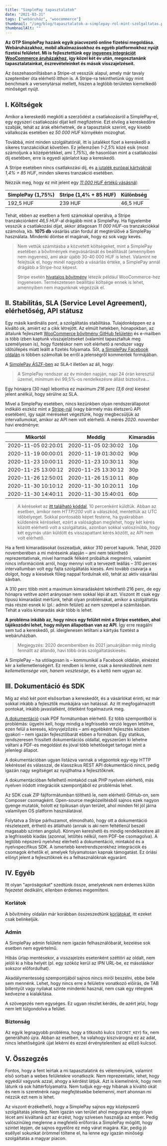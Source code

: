 ```yaml
---
title: "SimplePay tapasztalatok"
date: "2021-03-31"
tags: ["webáruház", "woocommerce"]
thumbnail: "/img/blog/tapasztalatok-a-simplepay-rol-mint-szolgaltatas.png"
thumbnailAlt: ""
---
```


**Az OTP SimplePay hazánk egyik piacvezető online fizetési megoldása. Webáruházakhoz, mobil alkalmazásokhoz és egyéb platformokhoz nyújt fizetési felületet. Mi is fejlesztettünk egy [ingyenes integrációt WooCommerce áruházakhoz](https://simplepay.conedevelopment.com/), így közel két év után, megosztanánk tapasztalatainkat, észrevételeinket és mások visszajelzéseit.**

Az összehasonlításban a Stripe-ot vesszük alapul, amely már tavaly szeptember óta elérhető itthon is. A Stripe-ra tekinthetünk úgy mint benchmark a versenytársai mellett, hiszen a legtöbb területen kiemelkedő minőséget nyújt.

## I. Költségek

Amikor a kereskedő megköti a szerződést a csatlakozásról a SimplePay-el, egy egyszeri csatlakozási díjat kell megfizetnie. Ezt elvileg a kereskedőre szabják, tehát az árak eltérhetnek, de a tapasztalok szerint, egy kisebb vállalkozás esetében ez _50 000 HUF_ környékén mozoghat.

Továbbá, mint minden szolgáltatónál, itt is jutalékot fizet a kereskedő a sikeres tranzakciókat követően. Ez jellemzően _1-2,5%_ közé esik (most számoljunk a középértékkel, ami _1,75%_), de hasonlóan mint a csatlakozási díj esetében, erre is egyedi ajánlatot kap a kereskedő.

A Stripe esetében nincs csatlakozási díj, és [a jutalék európai kártyáknál](https://stripe.com/en-hu/pricing) _1,4% + 85 HUF_, minden sikeres tranzakció esetében.

Nézzük meg, hogy ez mit jelent egy [_11 000 HUF_ értékű vásásnál](https://minner.hu/e-kereskedelmi-webaruhaz-statisztika-2018/):

<div class="table-responsive">
    <table class="table">
        <thead>
            <tr>
                <th>SimplePay (1,75%)</th>
                <th>Stripe (1,4% + 85 HUF)</th>
                <th>Különbség</th>
            </tr>
        </thead>
        <tbody>
            <tr>
                <td>192,5 HUF</td>
                <td>239 HUF</td>
                <td>46,5 HUF</td>
            </tr>
        </tbody>
    </table>
</div>

Tehát, ebben az esetben a fenti számokkal operálva, a Stripe tranzakciónként _46,5 HUF_\-al drágább mint a SimplePay. Ha figyelembe vesszük a csatlakozási díjat, akkor átlagosan _11 000 HUF_\-os tranzakciókkal számolva, kb. **1075 db** vásárlás után fordul át megtérülővé a SimplePay használata. Mindenki döntse el magának, hogy ez sok vagy kevés.

> Nem vettük számításba a közvetett költségeket, mint a SimplePay esetében a bővítmények megvásárlását és beállítását (amennyiben nem ingyenes), ami akár újabb 30-40 000 HUF is lehet. Valamint ne felejtsük el, hogy minél nagyobb a vásárlás értéke, a SimplePay annál drágább a Stripe-hoz képest.
>
> Stripe esetén [hivatalos bővítmény](https://woocommerce.com/products/stripe/) létezik például WooCommerce-hez ingyenesen. Természetesen beállítási költsége ennek is lehet, amennyiben nem magunknak végezzük el.

## II. Stabilitás, SLA (Service Level Agreement), elérhetőség, API státusz

Egy másik kardinális pont, a szolgáltatás stabilitása. Tulajdonképpen ez a kiváltó ok, amiért ez a cikk létrejött. Az elmúlt hetekben, hónapokban, az általunk fejlesztett [WooCommerce bővítmény GitHub felületén](https://github.com/conedevelopment/simplepay-gateway) és e-mailben is több ízben kaptunk visszajelzéseket (valamint tapasztaltuk meg személyesen is), hogy fizetéskor nem volt elérhető a rendszer vagy időtúllépés miatt leállt a fizetés folyamata. Sőt, [a SimplePay Facebook oldalán](https://www.facebook.com/profile.php?id=100051744885981) is többen számoltak be erről a jelenségről kommentek formájában.

A [SimplePay ÁSZF-ben](https://simplepay.hu/wp-content/uploads/2020/09/simplepay_b2b_aszf_20201001.pdf) az SLA-t illetően az áll, hogy:

> A SimplePay rendszer az év minden napján, napi 24 órán keresztül üzemel, minimum évi 99,5%-os rendelkezésre állást biztosítva...

Egy hónapra (30 nap) lebontva ez maximum _216 perc (3,6 óra)_ kiesést jelent anélkül, hogy sérülne az SLA.

Mivel a SimplePay esetében, nincs kezünkben olyan rendszerállapotot indikáló eszköz mint a [Stripe-nál](https://status.stripe.com/) (vagy bármely más életszerű API esetében), így saját méréseket végeztünk, hogy megbecsüljük az intervallumokat, amikor az API nem volt elérhető. A mérés _2020\. november_ havi eredménye:

<div class="table-responsive">
    <table class="table">
        <thead>
            <tr>
                <th>Mikortól</th>
                <th>Meddig</th>
                <th>Kimaradás</th>
            </tr>
        </thead>
        <tbody>
            <tr>
                <td>2020-11-05 02:20:01</td>
                <td>2020-11-05 02:30:02</td>
                <td>10p</td>
            </tr>
            <tr>
                <td>2020-11-19 00:00:01</td>
                <td>2020-11-19 01:30:02</td>
                <td>90p</td>
            </tr>
            <tr>
                <td>2020-11-23 10:00:11</td>
                <td>2020-11-23 10:30:11</td>
                <td>30p</td>
            </tr>
            <tr>
                <td>2020-11-25 13:00:12</td>
                <td>2020-11-25 13:30:12</td>
                <td>30p</td>
            </tr>
            <tr>
                <td>2020-11-26 12:50:01</td>
                <td>2020-11-26 15:10:11</td>
                <td>80p</td>
            </tr>
            <tr>
                <td>2020-11-30 10:10:12</td>
                <td>2020-11-30 10:20:11</td>
                <td>10p</td>
            </tr>
            <tr>
                <td>2020-11-30 14:40:11</td>
                <td>2020-11-30 15:40:01</td>
                <td>60p</td>
            </tr>
        </tbody>
    </table>
</div>

> A kéréseket az [itt található kóddal](https://github.com/conedevelopment/simplepay-gateway/issues/48#issuecomment-736551915), 10 percenként küldtük. Abban az esetben, amikor nem _HTTP/200_ volt a válaszkód, mentettük az UTC időbélyeget. Sokkal pontosabb képet festene, ha gyakrabban küldenénk kéréseket, ezért a valóságban meglehet, hogy két kérés között elérhető volt a szolgáltatás, azonban sokkal valószínűbb, hogy két egymás után küldött és visszapattant kérés között, az API nem volt elérhető.

Ha a fenti kimaradásokat összeadjuk, akkor 310 percet kapunk. Tehát, 2020 novemberében a mi méréseink alapján – ami nem tekinthető reprezentatívnak, mivel harmadik félként próbáltuk megmérni, valamint nincs információnk arról, hogy mennyi volt a tervezett leállás – 310 perces intervallumban volt egy fajta szolgáltatás kiesés. Ami tovább csavarja a dolgot, hogy a kiesések főleg nappal fordulnak elő, tehát az aktív vásárlási sávban.

A 310 perc több mint a maximum kimaradásként tekinthető 216 perc, de egy hónapra vetítve azért arányosan nem sokkal lépi át azt. Viszont itt csak egy típusú kimaradást mértünk, tehát olyan problémákat, amikor a szolgáltatás más részei esnek ki (pl.: admin felület) az nem szerepel a számításban. Tehát a valós kimaradás akár több is lehet.

**A probléma inkább az, hogy nincs egy felület mint a Stripe esetében, ahol tájékozódni lehet, hogy milyen állapotban van az API**. Így erre reagálni sem tud a kereskedő, pl. ideiglenesen letiltani a kártyás fizetést a webáruházban.

> Megjegyzés: 2020 decemberében és 2021 januárjában még mindig fennállt az állandó, havi több órás szolgáltatáskiesés.

A SimplePay – ha utólagosan is – kommunikál a Facebook oldalán, elnézést kér a kellemetlenségért. Ez rendben is lenne, csak a _kereskedőnek nem kellemetlensége van, hanem vesztesége_, és a kettő nem ugyan az.

## III. Dokumentáció és SDK

Míg az első két pont elsősorban a kereskedőt, és a vásárlókat érinti, ez már sokkal inkább a fejlesztők munkájára van hatással. Az itt megfogalmazott pontokat, inkább javaslatként, ötletként fogalmazunk meg.

[A dokumentáció](https://simplepay.hu/fejlesztoknek/#page-intro-text) csak PDF formátumban elérhető. Ez több szempontból is problémás: ügyelni kell, hogy mindig a legfrissebb verzió legyen letöltve, ezen felül a keresés, könyvjelzőzés – ami egyébként fejlesztés közben gyakori – nem igazán fejlesztőbarát ebben a formában. Egy statikus, rendszeresen frissített dokumentációs oldallal, egyszerűen ki lehetne váltani a PDF-es megoldást és jóval több lehetőséget tartogat mint a jelenlegi állapot.

A dokumentációban ugyan listázva vannak a végpontok egy-egy HTTP lekéréssel és válasszal, de klasszikus REST API dokumentáció nincs, pedig igazán nagy segítséget az nyújthatna a fejlesztőknek.

A dokumentációban fellelhető mintakód csak PHP nyelven elérhető, más nyelven íródott integrációk szempontjából ez problémás lehet.

Az SDK csak ZIP fájlformátumban tölthető le, nem elérhető GitHub-on, sem Composer csomagként. Open-source megközelítésből sajnos ezek nagyon gyenge mutatók, holott ez tipikusan olyan terület, ahol minden fél jól járna valamilyen OS platform használatával.

Folytatva a Stripe párhuzamot, elmondható, hogy ott a dokumentáció részletezett, érthető és átlátható (annak is aki nem feltétlenül beszél magasabb szinten angolul). Könnyen kereshető és mindig rendelkezésre áll a legfrissebb kiadás (azonnal, letöltés nélkül, nem PDF-be csomagolva). A legtöbb népszerű nyelvhez elérhető a dokumentáció, mintakód és a nyelvspecifikus SDK. A ismertebb keretrendszerekhez integrációk és csomagok érhetők el, amelyek folyamatosan kapnak támogatást. Ez óriási előnyt jelent a fejlesztőknek és a felhasználóknak egyaránt.

## IV. Egyéb

Itt olyan "apróságokat" szedtünk össze, amelyeknek nem érdemes külön fejezetet dedikálni, ellenben érdemes megemlíteni.

### Korlátok

A bővítmény oldalán már korábban összeszedtünk [korlátokat](https://simplepay.conedevelopment.com/a-simplepay-bovitmeny-korlatai), itt ezeket csak belinkeljük.

### Admin

A SimplePay admin felülete nem igazán felhasználóbarát, kezelése sok esetben nem egyértelmű.

Hibás űrlap mentésekor, a visszajelzés esetenként széttöri az oldalt, nem jelöli ki a hiba helyét (pl. egy szóköz kerül az IPN URL-be, ez másoláskor sokszor előfordulhat).

Akadálymentesség szempontjából sajnos nincs miről beszélni, ebbe bele sem mennénk. Lehet, hogy nincs erre a felületre vonatkozó előírás, de TAB billentyűt vagy nyilakat szinte mindenki használ, nem csak egy rétegnek kedvezne a kialakítása.

A szövegezés nem egységes. Ez ugyan részlet kérdés, de azért jelzi, hogy nem lett túlgondolva a felület.

### Biztonság

Az egyik legnagyobb probléma, hogy a titkosító kulcs (`SECRET_KEY`) fix, nem generálható újra. Abban az esetben, ha valahogy kiszivárogna ez az adat, nincs lehetőségünk újat lekérni és ezzel érvényteleníteni az előző kulcsot.

## V. Összegzés

Fontos, hogy a fent leírtak a mi tapasztalatink és véleményünk, valamint első sorban a webes felületekre vonatkozik. Nem reprezentatív, lehet, hogy egyedül vagyunk azzal, ahogy a kérdést látjuk. Azt is kiemelnénk, hogy nem látunk rá sok háttérfolyamatra. Nem tudjuk egy-egy hibának a kiváltó okát és nem is szeretnénk nagy megfejtésekbe belemenni, mert ahonnan mi nézzük ezt nem is lehet.

Az viszont érzékelhető, hogy a SimplePay sajnos egy középszerű szolgáltatás jelenleg. Nem igazán van terület ahol megugrana egy olyan lécet ami kiváltaná azt az érzést, hogy szívesen használja az ember. Pedig valószínűleg meglenne a megfelelő erőforrás a SimplePay mögött, hogy szintet lépjen, de sajnos egyelőre ez még várat magára. Kár, pedig jó eséllyel sokunkat örömmel töltene el, ha lenne egy igazán minőségi szolgáltatás a magyar piacon.
